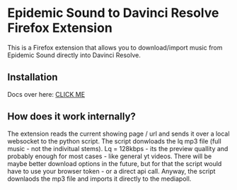 # Epidemic Sound to Davinci Resolve Firefox Extension

This is a Firefox extension that allows you to download/import music from Epidemic Sound directly into Davinci Resolve.

## Installation

Docs over here: [CLICK ME](https://dschogo.github.io/HowToStuff/Other/ES2DR/)

## How does it work internally?

The extension reads the current showing page / url and sends it over a local websocket to the python script. The script donwloads the lq mp3 file (full music - not the indivitual stems). Lq = 128kbps - its the preview quallity and probably enough for most cases - like general yt videos. There will be maybe better download options in the future, but for that the script would have to use your browser token - or a direct api call.
Anyway, the script downlaods the mp3 file and imports it directly to the mediapoll.
